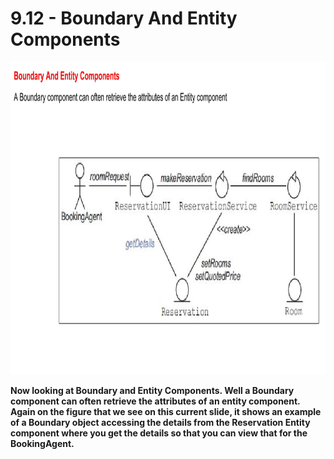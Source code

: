 # 9.12 - Boundary And Entity Components

<img src="/images/09_12_01.jpg" width="800" height="500">

**Now looking at Boundary and Entity Components. Well a Boundary component can often retrieve the attributes of an entity component. Again on the figure that we see on this current slide, it shows an example of a Boundary object accessing the details from the Reservation Entity component where you get the details so that you can view that for the BookingAgent.**